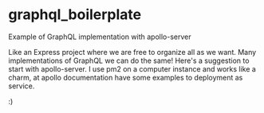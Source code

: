 # graphql_boilerplate
Example of GraphQL implementation with apollo-server


Like an Express project where we are free to organize all as we want. Many implementations of GraphQL we can do the same!
Here's a suggestion to start with apollo-server. I use pm2 on a computer instance and works like a charm, at apollo documentation have some examples to deployment as service.

:)
